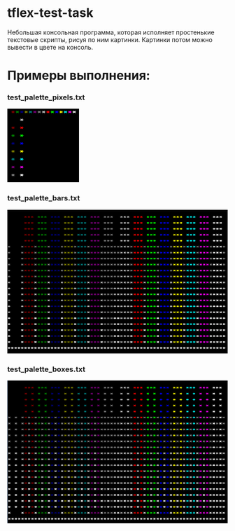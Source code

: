 # tflex-test-task
Небольшая консольная программа, которая исполняет простенькие текстовые скрипты,
рисуя по ним картинки. Картинки потом можно вывести в цвете на консоль.

# Примеры выполнения:

### test_palette_pixels.txt
![test_palette_pixels.png](test_palette_pixels.png)

### test_palette_bars.txt 
![test_palette_bars.png](test_palette_bars.png)

### test_palette_boxes.txt
![test_palette_boxes.png](test_palette_boxes.png)
